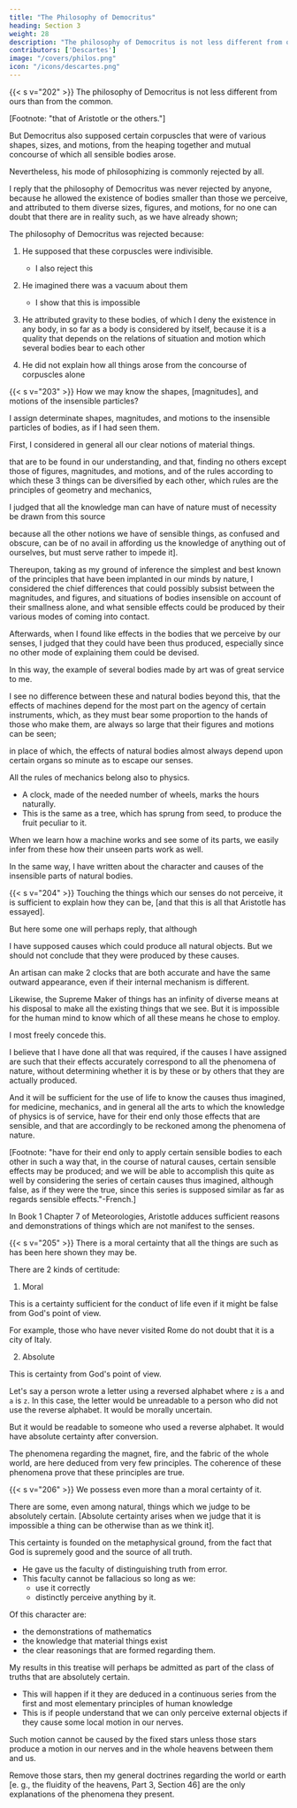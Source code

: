 ```yaml
---
title: "The Philosophy of Democritus"
heading: Section 3
weight: 28
description: "The philosophy of Democritus is not less different from ours than from the common"
contributors: ['Descartes']
image: "/covers/philos.png"
icon: "/icons/descartes.png"
---
```



{{< s v="202" >}} The philosophy of Democritus is not less different from ours than from the common. 

[Footnote: "that of Aristotle or the others."]

But Democritus also supposed certain corpuscles that were of various shapes, sizes, and motions, from the heaping together and mutual concourse of which all sensible bodies arose.

Nevertheless, his mode of philosophizing is commonly rejected by all. 

I reply that the philosophy of Democritus was never rejected by anyone, because he allowed the existence of bodies smaller than those we perceive, and attributed to them diverse sizes, figures, and motions, for no one can doubt that there are in reality such, as we have already shown; 

The philosophy of Democritus was rejected because:

1. He supposed that these corpuscles were indivisible.
   - I also reject this

2. He imagined there was a vacuum about them
   - I show that this is impossible

3. He attributed gravity to these bodies, of which I deny the existence in any body, in so far as a body is considered by itself, because it is a quality that depends on the relations of situation and motion which several bodies bear to each other

4. He did not explain how all things arose from the concourse of corpuscles alone

<!-- I leave it to others to determine whether the philosophy I profess possesses a valid coherency, [and whether on its principles we can make the requisite number of deductions; and, inasmuch as the consideration of figure, magnitude, and motion has been admitted by Aristotle and by all the others, as well as by Democritus, and since I reject all that the latter has supposed, with this single exception, while I reject generally all that has been supposed by the others, it is plain that this mode of philosophizing has no more affinity with that of Democritus than of any other particular sect]. -->


{{< s v="203" >}} How we may know the shapes, [magnitudes], and motions of the insensible particles?

I assign determinate shapes, magnitudes, and motions to the insensible particles of bodies, as if I had seen them.

<!-- I admit that they do not fall under the senses. How could I have known them? -->

First, I considered in general all our clear notions of material things.

that are to be found in our understanding, and that, finding no others except those of figures, magnitudes, and motions, and of the rules according to which these 3 things can be diversified by each other, which rules are the principles of geometry and mechanics, 

I judged that all the knowledge man can have of nature must of necessity be drawn from this source

because all the other notions we have of sensible things, as confused and obscure, can be of no avail in affording us the knowledge of anything out of ourselves, but must serve rather to impede it]. 

Thereupon, taking as my ground of inference the simplest and best known of the principles that have been implanted in our minds by nature, I considered the chief differences that could possibly subsist between the magnitudes, and figures, and situations of bodies insensible on account of their smallness alone, and what sensible effects could be produced by their various modes of coming into contact.

Afterwards, when I found like effects in the bodies that we perceive by our senses, I judged that they could have been thus produced, especially since no other mode of explaining them could be devised.

In this way, the example of several bodies made by art was of great service to me.

I see no difference between these and natural bodies beyond this, that the effects of machines depend for the most part on the agency of certain instruments, which, as they must bear some proportion to the hands of those who make them, are always so large that their figures and motions can be seen; 

in place of which, the effects of natural bodies almost always depend upon certain organs so minute as to escape our senses. 

All the rules of mechanics belong also to physics.

<!-- , of which it is a part or species, [so that all that is artificial is withal natural]: for it is not less natural for  -->
- A clock, made of the needed number of wheels, marks the hours naturally. 
- This is the same as a tree, which has sprung from seed, to produce the fruit peculiar to it. 

<!-- Accordingly, just as those who are familiar with automata,  -->

When we learn how a machine works and see some of its parts, we easily infer from these how their unseen parts work as well.

In the same way, I have written about the character and causes of the insensible parts of natural bodies.

<!-- I  so from considering the sensible effects and parts of ,  -->


{{< s v="204" >}} Touching the things which our senses do not perceive, it is sufficient to explain how they can be, [and that this is all that Aristotle has essayed].

But here some one will perhaps reply, that although 

I have supposed causes which could produce all natural objects. But we should not conclude that they were produced by these causes.

An artisan can make 2 clocks that are both accurate and have the same outward appearance, even if their internal mechanism is different. 

 <!-- which, though they both equally well indicate the time, and are not different in outward appearance, have nevertheless nothing resembling in the composition of their wheels; so doubtless  -->

Likewise, the Supreme Maker of things has an infinity of diverse means at his disposal to make all the existing things that we see. But it is impossible for the human mind to know which of all these means he chose to employ.

  <!-- by each of which he could have made all the things of this world to appear as we see them, without it being possible for  -->


I most freely concede this. 

I believe that I have done all that was required, if the causes I have assigned are such that their effects accurately correspond to all the phenomena of nature, without determining whether it is by these or by others that they are actually produced.

And it will be sufficient for the use of life to know the causes thus imagined, for medicine, mechanics, and in general all the arts to which the knowledge of physics is of service, have for their end only those effects that are sensible, and that are accordingly to be reckoned among the phenomena of nature. 

[Footnote: "have for their end only to apply certain sensible bodies to each other in such a way that, in the course of natural causes, certain sensible effects may be produced; and we will be able to accomplish this quite as well by considering the series of certain causes thus imagined, although false, as if they were the true, since this series is supposed similar as far as regards sensible effects."-French.]

<!-- And lest it should be supposed that Aristotle did, or professed to do, anything more than this, it ought to be remembered that he himself expressly says, at the commencement of the seventh chapter of the first book of the  -->

In Book 1 Chapter 7 of Meteorologies, Aristotle adduces sufficient reasons and demonstrations of things which are not manifest to the senses. 


 <!-- them, if he only shows that they may be such as he explains them. [Footnote: words in Greek] -->


{{< s v="205" >}} There is a moral certainty that all the things are such as has been here shown they may be.

There are 2 kinds of certitude:

1. Moral

This is a certainty sufficient for the conduct of life even if it might be false from God's point of view. 

For example, those who have never visited Rome do not doubt that it is a city of Italy.

2. Absolute

This is certainty from God's point of view.

<!-- But nevertheless, that I may not wrong the truth by supposing it less certain than it is, I will here distinguish two kinds of . The first is called moral, that is,
, though, if we look to the absolute power of God, what is morally certain may be false.  -->

<!-- , though it might be that all from whom they got their information were deceived]. -->

Let's say a person wrote a letter using a reversed alphabet where `z` is `a` and `a` is `z`. In this case, the letter would be unreadable to a person who did not use the reverse alphabet. It would be morally uncertain. 

But it would be readable to someone who used a reverse alphabet. It would have absolute certainty after conversion.


<!-- If anyone, wishing to decipher a letter written in Latin characters that are not placed in regular order, bethinks himself of reading a B wherever an A is found, and a C wherever there is a B, and thus of substituting in place of each letter the one which follows it in the order of the alphabet, and if by this means he finds that there are certain Latin words composed of these, he will not doubt that the true meaning of the writing is contained in these words, although he may discover this only by conjecture, and although it is possible that the writer of it did not arrange the letters on this principle of alphabetical order, but on some other, and thus concealed another meaning in it: 

for this is so improbable [especially when the cipher contains a number of words] as to seem incredible.  -->


The phenomena regarding the magnet, fire, and the fabric of the whole world, are here deduced from very few principles. The coherence of these phenomena prove that these principles are true. 

<!-- though they deemed that I had taken them up at random and without grounds, will yet perhaps acknowledge that it could hardly happen that so many things should cohere if these principles were false. -->


{{< s v="206" >}} We possess even more than a moral certainty of it.

There are some, even among natural, things which we judge to be absolutely certain. [Absolute certainty arises when we judge that it is impossible a thing can be otherwise than as we think it].

This certainty is founded on the metaphysical ground, from the fact that God is supremely good and the source of all truth.
- He gave us the faculty of distinguishing truth from error.
- This faculty cannot be fallacious so long as we:
  - use it correctly
  - distinctly perceive anything by it.

Of this character are:
- the demonstrations of mathematics
- the knowledge that material things exist
- the clear reasonings that are formed regarding them. 

My results in this treatise will perhaps be admitted as part of the class of truths that are absolutely certain.
- This will happen if it they are deduced in a continuous series from the first and most elementary principles of human knowledge
- This is if people understand that we can only perceive external objects if they cause some local motion in our nerves.

Such motion cannot be caused by the fixed stars unless those stars produce a motion in our nerves and in the whole heavens between them and us.

<!-- This is because of their great distance from us,  -->


<!-- for these points being admitted, all the others, at least the more  -->

Remove those stars, then my general doctrines regarding the world or earth [e. g., the fluidity of the heavens, Part 3, Section 46] are the only explanations of the phenomena they present.

<!-- ## 207. I submit all my opinions to the authority of the church.

Nevertheless, lest I should presume too far, I affirm nothing, but submit all these my opinions to the authority of the church and the judgment of the more sage; and I desire no one to believe anything I may have said, unless he is constrained to admit it by the force and evidence of reason. -->